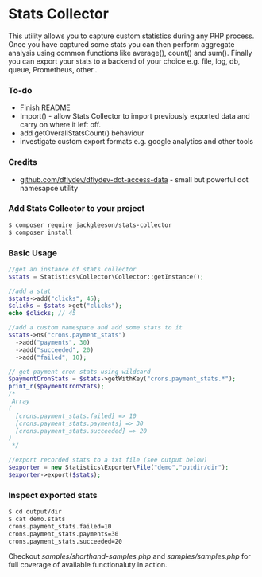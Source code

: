 # Stats Collector

This utility allows you to capture custom statistics during any PHP process. Once you have captured some stats you can then perform aggregate analysis using common functions like average(), count() and sum(). Finally you can export your stats to a backend of your choice  e.g. file, log, db, queue, Prometheus, other..

### To-do
  - Finish README
  - Import() - allow Stats Collector to import previously exported data and carry on where it left off. 
  - add getOverallStatsCount() behaviour
  - investigate custom export formats e.g. google analytics and other tools
### Credits

* [github.com/dflydev/dflydev-dot-access-data](https://github.com/dflydev/dflydev-dot-access-data)  - small but powerful dot namesapce utility

### Add Stats Collector to your project
```sh
$ composer require jackgleeson/stats-collector 
$ composer install
```
### Basic Usage
```php
//get an instance of stats collector
$stats = Statistics\Collector\Collector::getInstance();

//add a stat
$stats->add("clicks", 45);
$clicks = $stats->get("clicks");
echo $clicks; // 45

//add a custom namespace and add some stats to it
$stats->ns("crons.payment_stats")
  ->add("payments", 30)
  ->add("succeeded", 20)
  ->add("failed", 10);

// get payment cron stats using wildcard
$paymentCronStats = $stats->getWithKey("crons.payment_stats.*");
print_r($paymentCronStats);
/*
 Array
(
  [crons.payment_stats.failed] => 10
  [crons.payment_stats.payments] => 30
  [crons.payment_stats.succeeded] => 20
)
 */

//export recorded stats to a txt file (see output below)
$exporter = new Statistics\Exporter\File("demo","outdir/dir");
$exporter->export($stats);
```
### Inspect exported stats
```sh
$ cd output/dir
$ cat demo.stats
crons.payment_stats.failed=10
crons.payment_stats.payments=30
crons.payment_stats.succeeded=20
```

Checkout *samples/shorthand-samples.php* and *samples/samples.php* for full coverage of available functionaluty in action. 
